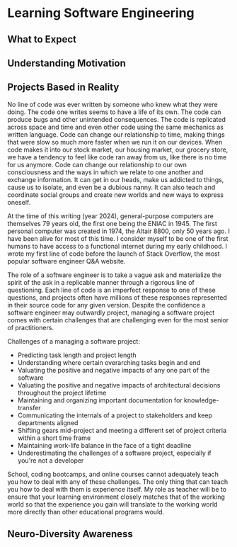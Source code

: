 # Learning Software Engineering

## What to Expect

## Understanding Motivation

## Projects Based in Reality

No line of code was ever written by someone who knew what they were doing. The code one writes seems to have a life of its own. The code can produce bugs and other unintended consequences. The code is replicated across space and time and even other code using the same mechanics as written language. Code can change our relationship to time, making things that were slow so much more faster when we run it on our devices. When code makes it into our stock market, our housing market, our grocery store, we have a tendency to feel like code ran away from us, like there is no time for us anymore. Code can change our relationship to our own consciousness and the ways in which we relate to one another and exchange information. It can get in our heads, make us addicted to things, cause us to isolate, and even be a dubious nanny. It can also teach and coordinate social groups and create new worlds and new ways to express oneself.

At the time of this writing (year 2024), general-purpose computers are themselves 79 years old, the first one being the ENIAC in 1945. The first personal computer was created in 1974, the Altair 8800, only 50 years ago. I have been alive for most of this time. I consider myself to be one of the first humans to have access to a functional internet during my early childhood. I wrote my first line of code before the launch of Stack Overflow, the most popular software engineer Q&A website.

The role of a software engineer is to take a vague ask and materialize the spirit of the ask in a replicable manner through a rigorous line of questioning. Each line of code is an imperfect response to one of these questions, and projects often have millions of these responses represented in their source code for any given version. Despite the confidence a software engineer may outwardly project, managing a software project comes with certain challenges that are challenging even for the most senior of practitioners.

Challenges of a managing a software project:
- Predicting task length and project length
- Understanding where certain overarching tasks begin and end
- Valuating the positive and negative impacts of any one part of the software
- Valuating the positive and negative impacts of architectural decisions throughout the project lifetime
- Maintaining and organizing important documentation for knowledge-transfer
- Communicating the internals of a project to stakeholders and keep departments aligned
- Shifting gears mid-project and meeting a different set of project criteria within a short time frame
- Maintaining work-life balance in the face of a tight deadline
- Underestimating the challenges of a software project, especially if you're not a developer

School, coding bootcamps, and online courses cannot adequately teach you how to deal with any of these challenges. The only thing that can teach you how to deal with them is experience itself. My role as teacher will be to ensure that your learning environment closely matches that of the working world so that the experience you gain will translate to the working world more directly than other educational programs would.

## Neuro-Diversity Awareness